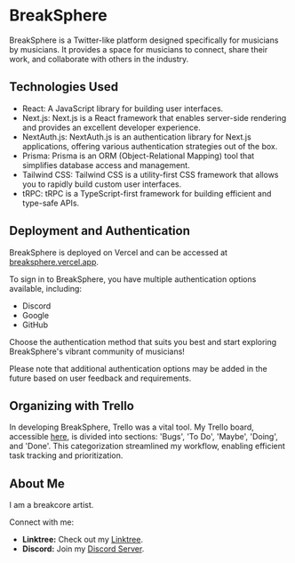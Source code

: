 # BreakSphere

BreakSphere is a Twitter-like platform designed specifically for musicians by musicians. It provides a space for musicians to connect, share their work, and collaborate with others in the industry.

## Technologies Used

- React: A JavaScript library for building user interfaces.
- Next.js: Next.js is a React framework that enables server-side rendering and provides an excellent developer experience.
- NextAuth.js: NextAuth.js is an authentication library for Next.js applications, offering various authentication strategies out of the box.
- Prisma: Prisma is an ORM (Object-Relational Mapping) tool that simplifies database access and management.
- Tailwind CSS: Tailwind CSS is a utility-first CSS framework that allows you to rapidly build custom user interfaces.
- tRPC: tRPC is a TypeScript-first framework for building efficient and type-safe APIs.

## Deployment and Authentication

BreakSphere is deployed on Vercel and can be accessed at [breaksphere.vercel.app](https://breaksphere.vercel.app/). 

To sign in to BreakSphere, you have multiple authentication options available, including:

- Discord
- Google
- GitHub

Choose the authentication method that suits you best and start exploring BreakSphere's vibrant community of musicians!

Please note that additional authentication options may be added in the future based on user feedback and requirements.

## Organizing with Trello

In developing BreakSphere, Trello was a vital tool. My Trello board, accessible [here](https://trello.com/b/Mt7Uddx4/breaksphere), is divided into sections: 'Bugs', 'To Do', 'Maybe', 'Doing', and 'Done'. This categorization streamlined my workflow, enabling efficient task tracking and prioritization.

## About Me

I am a breakcore artist.

Connect with me:

- **Linktree:** Check out my [Linktree](https://linktr.ee/toadmilk).
- **Discord:** Join my [Discord Server](https://discord.com/invite/qhVx9FZcUR).
